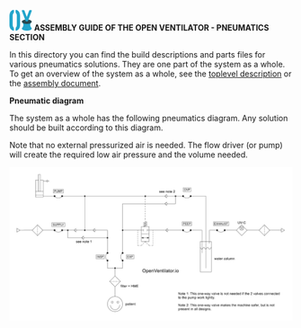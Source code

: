 ![](../images/OpenVentilatorLogoSmall.png) **ASSEMBLY GUIDE OF THE OPEN VENTILATOR - PNEUMATICS SECTION**

In this directory you can find the build descriptions and parts files for various pneumatics solutions. They are one part of the system as a whole. To get an overview of the system as a whole, see the [toplevel description](../SystemDescription.md) or the [assembly document](../Assembly.md).

**Pneumatic diagram**

The system as a whole has the following pneumatics diagram. Any solution should be built according to this diagram. 

Note that no external pressurized air is needed. The flow driver (or pump) will create the required low air pressure and the volume needed.

![Pneumatics diagram](images/OpenVentilatorPneumaticDiagram.png)
